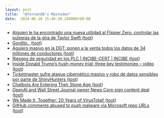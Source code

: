 ```yaml
---
layout: post
title:  "@fernand0's Mastodon"
date:  2024-06-10 15:40:30.284000+00:00
---
```

*  [Alguien le ha encontrado una nueva utilidad al Flipper Zero: controlar las pulseras de la gira de Taylor Swift ](https://www.xataka.com/seguridad/alguien-le-ha-encontrado-nueva-utilidad-al-flipper-zero-controlar-pulseras-gira-taylor-swif) ([toot](https://mastodon.social/@fernand0/112593078208608945))
*  [Gordito.  ](https://avecesunafoto.wordpress.com/2024/06/10/gordito) ([toot](https://mastodon.social/@fernand0/112592948768550631))
*  [Agujero masivo en la DGT: ponen a la venta todos los datos de 34 millones de conductores ](https://www.elconfidencial.com/tecnologia/2024-05-31/dgt-datos-conductores-vehiculos_3893905) ([toot](https://mastodon.social/@fernand0/112592872995323484))
*  [Riesgos de seguridad en los PLC \| INCIBE-CERT \| INCIBE ](https://www.incibe.es/incibe-cert/blog/riesgos-de-seguridad-en-los-pl) ([toot](https://mastodon.social/@fernand0/112592540438130141))
*  [Inside Donald Trump’s hush-money trial: three key testimonies – video ](https://www.theguardian.com/us-news/video/2024/may/30/from-trumps-fixer-to-a-catch-and-kill-plot-key-testimony-from-the-hush-money-trial-vide) ([toot](https://mastodon.social/@fernand0/112592223989113107))
*  [Ticketmaster sufre ataque cibernético masivo y robo de datos sensibles por parte de ShinyHunters ](https://www.zonamovilidad.es/ticketmaster-sufre-ciberataque-masivo-expone-datos-500-millones-usuario) ([toot](https://mastodon.social/@fernand0/112592071555773713))
*  [Chatbots Are Entering Their Stone Age ](https://www.wired.com/story/chatbots-are-entering-the-stone-age) ([toot](https://mastodon.social/@fernand0/112591816201793154))
*  [OpenAI and Wall Street Journal owner News Corp sign content deal ](https://www.theguardian.com/technology/article/2024/may/22/openai-chatgpt-news-corp-deal?CMP=share_btn_ur) ([toot](https://mastodon.social/@fernand0/112591659025531660))
*  [We Made It, Together: 20 Years of VirusTotal! ](https://blog.virustotal.com/2024/05/we-made-it-together-20-years-of.htm) ([toot](https://mastodon.social/@fernand0/112591299418737841))
*  [GitHub comments abused to push malware via Microsoft repo URLs ](https://www.bleepingcomputer.com/news/security/github-comments-abused-to-push-malware-via-microsoft-repo-urls) ([toot](https://mastodon.social/@fernand0/112591094848624312))
